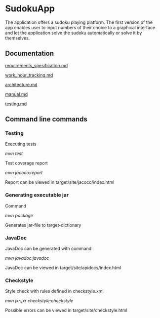 # SudokuApp

The application offers a sudoku playing platform. The first version of the app enables user to input numbers of their choice to
a graphical interface and let the application solve the sudoku automatically or solve it by themselves.



## Documentation

[requirements_spesification.md](https://github.com/Latelaukki/ot-harjoitustyo/blob/master/Documentation/requirements_spesification.md)

[work_hour_tracking.md](https://github.com/Latelaukki/ot-harjoitustyo/blob/master/Documentation/work_hour_tracking.md)

[architecture.md](https://github.com/Latelaukki/ot-harjoitustyo/blob/master/Documentation/architecture.md)

[manual.md](https://github.com/Latelaukki/ot-harjoitustyo/blob/master/Documentation/manual.md)

[testing.md](https://github.com/Latelaukki/ot-harjoitustyo/blob/master/Documentation/testing.md)

## Command line commands

### Testing

Executing tests

  *mvn test*  

Test coverage report

   *mvn jacoco:report*

Report can be viewed in target/site/jacoco/index.html

### Generating executable jar

Command

  *mvn package*

Generates jar-file to target-dictionary

### JavaDoc

JavaDoc can be generated with command

  *mvn javadoc:javadoc*

JavaDoc can be viewed in target/site/apidocs/index.html

### Checkstyle

Style check with rules defined in checkstyle.xml

  *mvn jxr:jxr checkstyle:checkstyle*

Possible errors can be viewed in target/site/checkstyle.html
